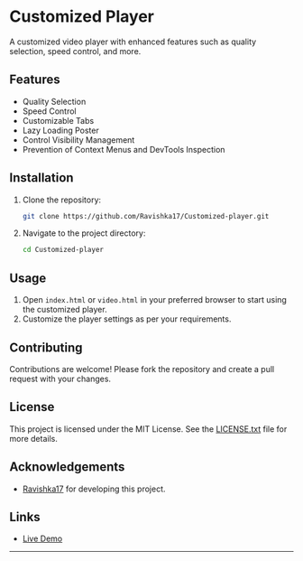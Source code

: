 # Customized Player

A customized video player with enhanced features such as quality selection, speed control, and more.

## Features

- Quality Selection
- Speed Control
- Customizable Tabs
- Lazy Loading Poster
- Control Visibility Management
- Prevention of Context Menus and DevTools Inspection

## Installation

1. Clone the repository:
   ```sh
   git clone https://github.com/Ravishka17/Customized-player.git
   ```
2. Navigate to the project directory:
   ```sh
   cd Customized-player
   ```

## Usage

1. Open `index.html` or `video.html` in your preferred browser to start using the customized player.
2. Customize the player settings as per your requirements.

## Contributing

Contributions are welcome! Please fork the repository and create a pull request with your changes.

## License

This project is licensed under the MIT License. See the [LICENSE.txt](https://github.com/Ravishka17/Customized-player/blob/main/LICENSE.txt) file for more details. 

## Acknowledgements

- [Ravishka17](https://github.com/Ravishka17) for developing this project.

## Links

- [Live Demo](https://customized-player.vercel.app)

---
